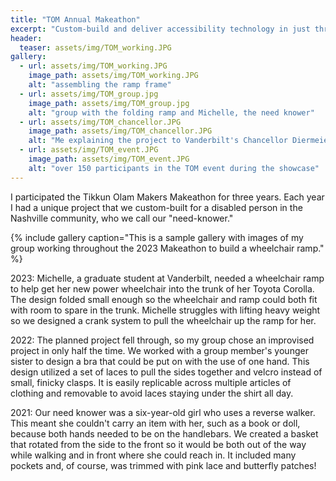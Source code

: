```yaml
---
title: "TOM Annual Makeathon"
excerpt: "Custom-build and deliver accessibility technology in just three days!"
header: 
  teaser: assets/img/TOM_working.JPG
gallery:
  - url: assets/img/TOM_working.JPG
    image_path: assets/img/TOM_working.JPG
    alt: "assembling the ramp frame"
  - url: assets/img/TOM_group.jpg
    image_path: assets/img/TOM_group.jpg
    alt: "group with the folding ramp and Michelle, the need knower"
  - url: assets/img/TOM_chancellor.JPG
    image_path: assets/img/TOM_chancellor.JPG
    alt: "Me explaining the project to Vanderbilt's Chancellor Diermeier"
  - url: assets/img/TOM_event.JPG
    image_path: assets/img/TOM_event.JPG
    alt: "over 150 participants in the TOM event during the showcase"
---
```




I participated the Tikkun Olam Makers Makeathon for three years. Each year I had a unique project that we custom-built for a disabled person in the Nashville community, who we call our "need-knower."

{% include gallery caption="This is a sample gallery with images of my group working throughout the 2023 Makeathon to build a wheelchair ramp." %}

2023: Michelle, a graduate student at Vanderbilt, needed a wheelchair ramp to help get her new power wheelchair into the trunk of her Toyota Corolla. The design folded small enough so the wheelchair and ramp could both fit with room to spare in the trunk. Michelle struggles with lifting heavy weight so we designed a crank system to pull the wheelchair up the ramp for her. 

2022: The planned project fell through, so my group chose an improvised project in only half the time. We worked with a group member's younger sister to design a bra that could be put on with the use of one hand. This design utilized a set of laces to pull the sides together and velcro instead of small, finicky clasps. It is easily replicable across multiple articles of clothing and removable to avoid laces staying under the shirt all day. 

2021: Our need knower was a six-year-old girl who uses a reverse walker. This meant she couldn't carry an item with her, such as a book or doll, because both hands needed to be on the handlebars. We created a basket that rotated from the side to the front so it would be both out of the way while walking and in front where she could reach in. It included many pockets and, of course, was trimmed with pink lace and butterfly patches! 


